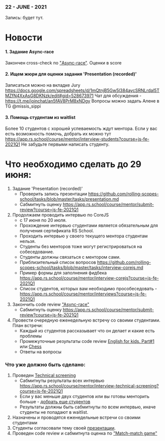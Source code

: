 ### 22 - JUNE - 2021
Запись: будет тут.

# Новости
#### 1. Задание Async-race
Закончен cross-check по ["Async-race"](https://github.com/rolling-scopes-school/tasks/blob/master/tasks/async-race.md). Оценки в score 

#### 2. Ищем жюри для оценки задания 'Presentation (recorded)' 
Записаться можно на вкладке Jury https://docs.google.com/spreadsheets/d/1mQtnjB5Gw5l384aycSRNLrdal5TMZfN4XxAsG8DKNzk/edit#gid=528673971
Чат для обсуждения - https://t.me/joinchat/an5fAV8PrM8xNDgy 
Вопросы можно задать Алене в TG  @missis_sippi

#### 3. Помощь студентам из waitlist
Более 10 студентов с хорошей успеваемость ждут ментора.
Если у вас есть возможность помочь, добрать их можно тут https://app.rs.school/course/mentor/interview-students?course=js-fe-2021Q1
Не забудьте первыми написать студенту.

# Что необходимо сделать до 29 июня:
1. Задание 'Presentation (recorded)'
    - Проверить запись презентации https://github.com/rolling-scopes-school/tasks/blob/master/tasks/presentation.md 
    - Сабмитнуть оценку https://app.rs.school/course/mentor/submit-review?course=js-fe-2021Q1
2. Продолжаем проводить интервью по CoreJS
    - с 17 июня по 20 июля.
    - Прохождение интервью студентами является обязательным для получения сертификата RS School.
    - Проходить интервью у своего текущего ментора студентам нельзя.
    - Студенты без менторов тоже могут регистрироваться на собеседование. 
    - Студенты должны связаться с ментором сами.
    - Приблизительный список вопросов https://github.com/rolling-scopes-school/tasks/blob/master/tasks/interview-corejs.md 
    - Пример формы для заполнения фидбека https://app.rs.school/course/mentor/interview-corejs?course=js-fe-2021Q1
    - Список студентов, которых вам необходимо прособеседовать - https://app.rs.school/course/mentor/interviews?course=js-fe-2021Q1
3. Закончить code review ["Async-race"](https://github.com/rolling-scopes-school/tasks/blob/master/tasks/async-race.md)  
    - Сабмитнуть оценку https://app.rs.school/course/mentor/submit-review?course=js-fe-2021Q1
4. Провести очередную еженедельную встречу со своими студентами. План встречи:
    - Каждый из студентов рассказывает что он делает и какие есть проблемы
    - Промежуточные результаты code review [English for kids. Part#1](https://github.com/rolling-scopes-school/tasks/blob/master/tasks/rslang/english-for-kids.md) или [Chess](https://github.com/rolling-scopes-school/stage0/tree/master/stage2/chess)
    - Ответы на вопросы

### Что уже должно быть сделано:
1. Проведен [Technical screening](https://github.com/rolling-scopes-school/mentoring/blob/master/JS-FE-2021Q1/first-interview.md)
    - Сабмитнуты результаты всех интервью https://app.rs.school/course/mentor/interview-technical-screening?course=js-fe-2021Q1
    - Если у вас меньше двух студентов или вы готовы менторить больше - [добрать еще студентов](https://app.rs.school/course/mentor/interview-students?course=js-fe-2021Q1)
    - Результаты должны быть сабмитнуты по всем интервью, иначе студенты не попадают в waitlist.
2. Назначены и проводятся еженедельные встречи со своими студентами
3. Студенты согласовали тему своей [презентации](https://github.com/rolling-scopes-school/tasks/blob/master/tasks/presentation.md).
4. Проведен code review и сабмитнута оценка по ["Match-match game"](https://github.com/rolling-scopes-school/tasks/blob/master/tasks/match-match-game.md)
